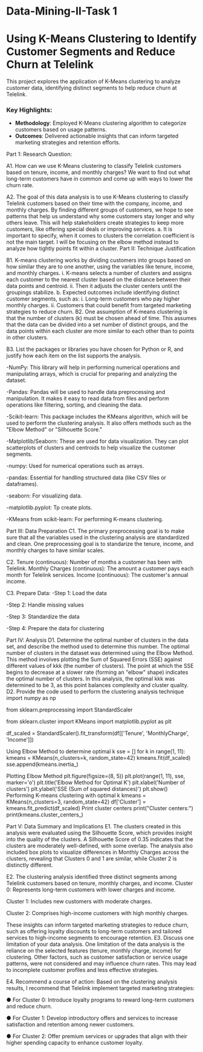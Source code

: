 # Data-Mining-II-Task 1


# Using K-Means Clustering to Identify Customer Segments and Reduce Churn at Telelink
This project explores the application of K-Means clustering to analyze customer data, identifying distinct segments to help reduce churn at Telelink. 

### Key Highlights:
- **Methodology**: Employed K-Means clustering algorithm to categorize customers based on usage patterns.
- **Outcomes**: Delivered actionable insights that can inform targeted marketing strategies and retention efforts.

Part 1: Research Question:

A1.  How can we use K-Means clustering to classify Telelink customers based on tenure, income, and monthly charges? We want to find out what long-term customers have in common and come up with ways to lower the churn rate.

A2. The goal of this data analysis is to use K-Means clustering to classify Telelink customers based on their time with the company, income, and monthly charges. By finding different groups of customers, we hope to see patterns that help us understand why some customers stay longer and why others leave. This will help stakeholders create strategies to keep more customers, like offering special deals or improving services.
  a. It is important to specify, when it comes to clusters the correlation coefficient is not the main target. I will be focusing on the elbow method instead to analyze how tightly points fit within a cluster.
Part II: Technique Justification

B1. K-means clustering works by dividing customers into groups based on how similar they are to one another, using the variables like tenure, income, and monthly charges.
    i. K-means selects a number of clusters and assigns each customer to the nearest cluster based on the distance between their data points and centroid.
    ii. Then it adjusts the cluster centers until the groupings stabilize.
  b. Expected outcomes include identifying distinct customer segments, such as:
    i. Long-term customers who pay higher monthly charges.
    ii. Customers that could benefit from targeted marketing strategies to reduce
        churn.
B2. One assumption of K-means clustering is that the number of clusters (k) must be chosen ahead of time. This assumes that the data can be divided into a set number of distinct groups, and the data points within each cluster are more similar to each other than to points in other clusters.

B3. List the packages or libraries you have chosen for Python or R, and justify how each item on the list supports the analysis.

-NumPy: This library will help in performing numerical operations and manipulating arrays, which is crucial for preparing and analyzing the dataset.

-Pandas: Pandas will be used to handle data preprocessing and manipulation. It makes it easy to read data from files and perform operations like filtering, sorting, and cleaning the data.

-Scikit-learn: This package includes the KMeans algorithm, which will be used to perform the clustering analysis. It also offers methods  such as the "Elbow Method" or "Silhouette Score."

-Matplotlib/Seaborn: These are used  for data visualization. They can plot scatterplots of clusters and centroids to help visualize the customer segments.

-numpy: Used for numerical operations such as arrays.

-pandas: Essential for handling structured data (like CSV files or dataframes).

-seaborn: For visualizing data.

-matplotlib.pyplot: Tp create  plots.

-KMeans from scikit-learn: For performing K-means clustering.

Part III: Data Preparation
C1.  The primary preprocessing goal is to make sure that all the variables used in the clustering analysis are standardized and clean. One preprocessing goal is to standarize the tenure, income, and monthly charges to have similar scales.

C2. Tenure (continuous): Number of months a customer has been with Telelink.
Monthly Charges (continuous): The amount a customer pays each month for Telelink services. 
Income (continuous): The customer's annual income.

C3. Prepare Data: 
-Step 1: Load the data 

-Step 2: Handle missing values

-Step 3: Standardize the data

-Step 4: Prepare the data for clustering


Part IV: Analysis
D1.  Determine the optimal number of clusters in the data set, and describe the method used to determine this number.
The optimal number of clusters in the dataset was determined using the Elbow Method. This method involves plotting the Sum of Squared Errors (SSE) against different values of kkk (the number of clusters). The point at which the SSE begins to decrease at a slower rate (forming an "elbow" shape) indicates the optimal number of clusters. In this analysis, the optimal kkk was determined to be 3, as this point balances complexity and cluster quality.
D2. Provide the code used to perform the clustering analysis technique
import numpy as np

from sklearn.preprocessing import StandardScaler

from sklearn.cluster import KMeans import matplotlib.pyplot as plt

df_scaled = StandardScaler().fit_transform(df[['Tenure', 'MonthlyCharge', 'Income']])

Using Elbow Method to determine optimal k sse = []
for k in range(1, 11):
kmeans = KMeans(n_clusters=k, random_state=42) kmeans.fit(df_scaled)
sse.append(kmeans.inertia_)

Plotting Elbow Method plt.figure(figsize=(8, 5))
plt.plot(range(1, 11), sse, marker='o') plt.title('Elbow Method for Optimal K') plt.xlabel('Number of clusters') 
plt.ylabel('SSE (Sum of squared distances)') plt.show()
Performing K-means clustering with optimal k kmeans = KMeans(n_clusters=3, random_state=42) df['Cluster'] = kmeans.fit_predict(df_scaled)
Print cluster centers print("Cluster centers:") print(kmeans.cluster_centers_)

Part V: Data Summary and Implications
E1. The clusters created in this analysis were evaluated using the Silhouette Score, which provides insight into the quality of the clusters. A Silhouette Score of 0.35 indicates that the clusters are moderately well-defined, with some overlap. The analysis also included box plots to visualize differences in Monthly Charges across the clusters, revealing that Clusters 0 and 1 are similar, while Cluster 2 is distinctly different.

E2. The clustering analysis identified three distinct segments among Telelink customers based on tenure, monthly charges, and income.
Cluster 0: Represents long-term customers with lower charges and income. 

Cluster 1: Includes new customers with moderate charges.

Cluster 2: Comprises high-income customers with high monthly charges.

These insights can inform targeted marketing strategies to reduce churn, such as offering loyalty discounts to long-term customers and tailored services to high-income segments to encourage retention.
E3. Discuss one limitation of your data analysis.
One limitation of the data analysis is the reliance on the selected features (tenure, monthly charge, income) for clustering. Other factors, such as customer satisfaction or service usage patterns, were not considered and may influence churn rates. This may lead to incomplete customer profiles and less effective strategies.

E4. Recommend a course of action:
Based on the clustering analysis results, I recommend that Telelink implement targeted marketing strategies:

● For Cluster 0: Introduce loyalty programs to reward long-term customers and reduce churn.

● For Cluster 1: Develop introductory offers and services to increase satisfaction and retention
among newer customers.

● For Cluster 2: Offer premium services or upgrades that align with their higher spending
capacity to enhance customer loyalty.


